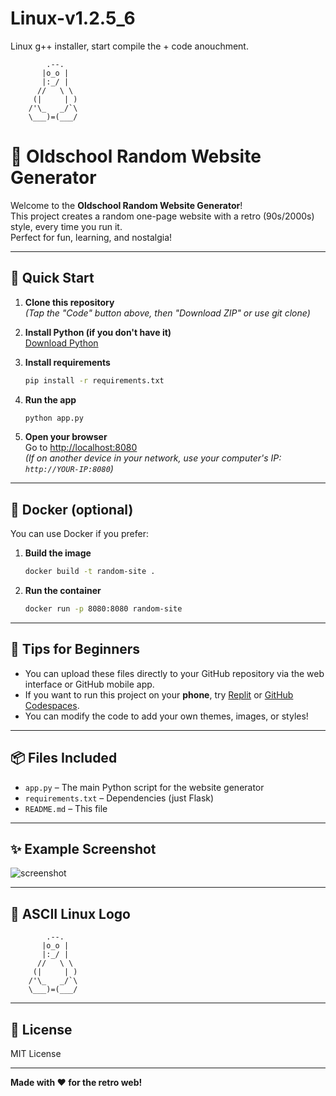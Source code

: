 # Linux-v1.2.5_6
Linux g++ installer, start compile the + code anouchment.

```
        .--.
       |o_o |
       |:_/ |
      //   \ \
     (|     | )
    /'\_   _/`\
    \___)=(___/
```

# 🐧 Oldschool Random Website Generator

Welcome to the **Oldschool Random Website Generator**!  
This project creates a random one-page website with a retro (90s/2000s) style, every time you run it.  
Perfect for fun, learning, and nostalgia!

---

## 🚀 Quick Start

1. **Clone this repository**  
   *(Tap the "Code" button above, then "Download ZIP" or use git clone)*

2. **Install Python (if you don't have it)**  
   [Download Python](https://www.python.org/downloads/)

3. **Install requirements**  
   ```bash
   pip install -r requirements.txt
   ```

4. **Run the app**  
   ```bash
   python app.py
   ```

5. **Open your browser**  
   Go to [http://localhost:8080](http://localhost:8080)  
   *(If on another device in your network, use your computer's IP: `http://YOUR-IP:8080`)*

---

## 🐳 Docker (optional)

You can use Docker if you prefer:

1. **Build the image**
   ```bash
   docker build -t random-site .
   ```
2. **Run the container**
   ```bash
   docker run -p 8080:8080 random-site
   ```

---

## 📱 Tips for Beginners

- You can upload these files directly to your GitHub repository via the web interface or GitHub mobile app.
- If you want to run this project on your **phone**, try [Replit](https://replit.com/) or [GitHub Codespaces](https://github.com/features/codespaces).
- You can modify the code to add your own themes, images, or styles!

---

## 📦 Files Included

- `app.py` – The main Python script for the website generator
- `requirements.txt` – Dependencies (just Flask)
- `README.md` – This file

---

## ✨ Example Screenshot

![screenshot](https://i.imgur.com/3y7v2zM.png) <!-- Replace with your screenshot if desired -->

---

## 🦄 ASCII Linux Logo

```
        .--.
       |o_o |
       |:_/ |
      //   \ \
     (|     | )
    /'\_   _/`\
    \___)=(___/
```

---

## 🤝 License

MIT License

---

**Made with ❤️ for the retro web!**
